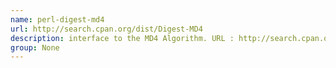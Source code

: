 ```yaml
---
name: perl-digest-md4
url: http://search.cpan.org/dist/Digest-MD4
description: interface to the MD4 Algorithm. URL : http://search.cpan.org/dist/Digest-MD4 Groups : None
group: None
---
```

